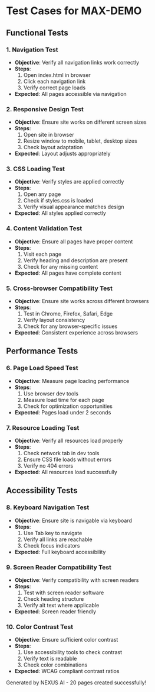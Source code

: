 # Test Cases for MAX-DEMO

## Functional Tests

### 1. Navigation Test
- **Objective**: Verify all navigation links work correctly
- **Steps**: 
  1. Open index.html in browser
  2. Click each navigation link
  3. Verify correct page loads
- **Expected**: All pages accessible via navigation

### 2. Responsive Design Test
- **Objective**: Ensure site works on different screen sizes
- **Steps**:
  1. Open site in browser
  2. Resize window to mobile, tablet, desktop sizes
  3. Check layout adaptation
- **Expected**: Layout adjusts appropriately

### 3. CSS Loading Test
- **Objective**: Verify styles are applied correctly
- **Steps**:
  1. Open any page
  2. Check if styles.css is loaded
  3. Verify visual appearance matches design
- **Expected**: All styles applied correctly

### 4. Content Validation Test
- **Objective**: Ensure all pages have proper content
- **Steps**:
  1. Visit each page
  2. Verify heading and description are present
  3. Check for any missing content
- **Expected**: All pages have complete content

### 5. Cross-browser Compatibility Test
- **Objective**: Ensure site works across different browsers
- **Steps**:
  1. Test in Chrome, Firefox, Safari, Edge
  2. Verify layout consistency
  3. Check for any browser-specific issues
- **Expected**: Consistent experience across browsers

## Performance Tests

### 6. Page Load Speed Test
- **Objective**: Measure page loading performance
- **Steps**:
  1. Use browser dev tools
  2. Measure load time for each page
  3. Check for optimization opportunities
- **Expected**: Pages load under 2 seconds

### 7. Resource Loading Test
- **Objective**: Verify all resources load properly
- **Steps**:
  1. Check network tab in dev tools
  2. Ensure CSS file loads without errors
  3. Verify no 404 errors
- **Expected**: All resources load successfully

## Accessibility Tests

### 8. Keyboard Navigation Test
- **Objective**: Ensure site is navigable via keyboard
- **Steps**:
  1. Use Tab key to navigate
  2. Verify all links are reachable
  3. Check focus indicators
- **Expected**: Full keyboard accessibility

### 9. Screen Reader Compatibility Test
- **Objective**: Verify compatibility with screen readers
- **Steps**:
  1. Test with screen reader software
  2. Check heading structure
  3. Verify alt text where applicable
- **Expected**: Screen reader friendly

### 10. Color Contrast Test
- **Objective**: Ensure sufficient color contrast
- **Steps**:
  1. Use accessibility tools to check contrast
  2. Verify text is readable
  3. Check color combinations
- **Expected**: WCAG compliant contrast ratios

Generated by NEXUS AI - 20 pages created successfully!
